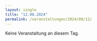```yaml
---
layout: single
title: "12.08.2024"
permalink: /veranstaltungen/2024/08/12/
---
```


Keine Veranstaltung an diesem Tag.
